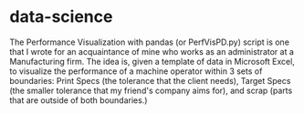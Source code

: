 # data-science
The Performance Visualization with pandas (or PerfVisPD.py) script is one that I wrote for an acquaintance of mine who works as an administrator at a Manufacturing firm. The idea is, given a template of data in Microsoft Excel, to visualize the performance of a machine operator within 3 sets of boundaries: Print Specs (the tolerance that the client needs), Target Specs (the smaller tolerance that my friend's company aims for), and scrap (parts that are outside of both boundaries.)
